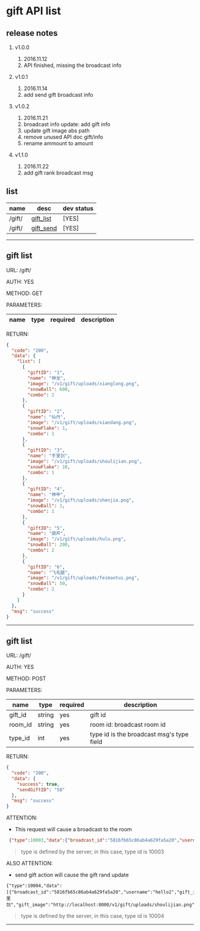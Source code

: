 # gift API list

## release notes
1. v1.0.0 
    1. 2016.11.12
    2. API finished, missing the broadcast info

2. v1.0.1 
    1. 2016.11.14
    2. add send gift broadcast info

3. v1.0.2 
    1. 2016.11.21
    2. broadcast info update: add gift info
    3. update gift image abs path
    4. remove unused API doc gift/info
    5. rename ammount to amount

4. v1.1.0 
    1. 2016.11.22
    2. add gift rank broadcast msg

## list

name|desc|dev status
---|---|---
/gift/ | [gift_list](#gift_list) | [YES]
/gift/ | [gift_send](#gift_send) | [YES]

---

<div id="gift_list"></div>

## gift list

URL: /gift/

AUTH: YES

METHOD: GET

PARAMETERS:

name|type|required|description
---|---|---|---

RETURN:
```json
{
  "code": "200",
  "data": {
    "list": [
      {
        "giftID": "1",
        "name": "神龙",
        "image": "/v1/gift/uploads/xianglong.png",
        "snowBall": 600,
        "combo": 2
      },
      {
        "giftID": "2",
        "name": "仙丹",
        "image": "/v1/gift/uploads/xiandang.png",
        "snowFlake": 1,
        "combo": 1
      },
      {
        "giftID": "3",
        "name": "手里剑",
        "image": "/v1/gift/uploads/shoulijian.png",
        "snowFlake": 10,
        "combo": 1
      },
      {
        "giftID": "4",
        "name": "神甲",
        "image": "/v1/gift/uploads/shenjia.png",
        "snowBall": 1,
        "combo": 1
      },
      {
        "giftID": "5",
        "name": "葫芦",
        "image": "/v1/gift/uploads/hulu.png",
        "snowBall": 200,
        "combo": 2
      },
      {
        "giftID": "6",
        "name": "飞毛腿",
        "image": "/v1/gift/uploads/feimaotui.png",
        "snowBall": 50,
        "combo": 2
      }
    ]
  },
  "msg": "success"
}
```

---

<div id="gift_send"></div>

## gift list

URL: /gift/

AUTH: YES

METHOD: POST

PARAMETERS:

name|type|required|description
---|---|---|---
gift_id | string | yes | gift id 
room_id | string | yes | room id: broadcast room id
type_id | int | yes | type id is the broadcast msg's type field


RETURN:
```json
{
  "code": "200",
  "data": {
    "success": true,
    "sendGiftID": "58"
  },
  "msg": "success"
}

```

ATTENTION:

* This request will cause a broadcast to the room
```json
 {"type":10003,"data":{"broadcast_id":"5816fb65c86ab4a629fa5a20","username":"hello","gift_id":"3","gift_name":"手里剑","gift_image":"http://www.example.com/gifts/shoulijian.png","combo":1,"amount":1,"total_price":10,"last_send_time":1479705458}}
```

> type is defined by the server, in this case, type id is 10003

ALSO ATTENTION:

* send gift action will cause the gift rand update
```
{"type":10004,"data":[{"broadcast_id":"5816fb65c86ab4a629fa5a20","username":"hello2","gift_id":"3","gift_name":"手里剑","gift_image":"http://localhost:8000/v1/gift/uploads/shoulijian.png","combo":1,"amount":1,"total_price":10,"last_send_time":1479790882}]}
```

> type is defined by the server, in this case, type id is 10004

---

